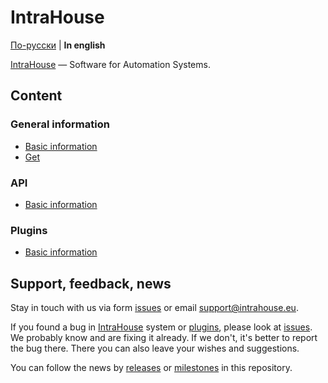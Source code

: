 # IntraHouse

[По-русски](/README.md) | **In english**

[IntraHouse](http://www.intrahouse.eu/en/) — Software for Automation Systems.


## Content


### General information

* [Basic information](/general.md)
* [Get](get.md)


### API

* [Basic information](docs/api.md)


### Plugins

* [Basic information](docs/plugins.md)


## Support, feedback, news

Stay in touch with us via form [issues](https://githubfast0490f/Doc/issues) or email support@intrahouse.eu.

If you found a bug in [IntraHouse](http://www.intrahouse.eu/en/) system or
[plugins](http://www.intrahouse.eu/en/plugins/), please look at
[issues](https://githubfast0490f/Doc/issues). We probably know and are fixing it already. If we don't, it's better to report the bug there. There you can also leave your wishes and suggestions.

You can follow the news by
[releases](https://githubfast0490f/Doc/releases) or
[milestones](https://githubfast0490f/Doc/milestones) in this repository.
